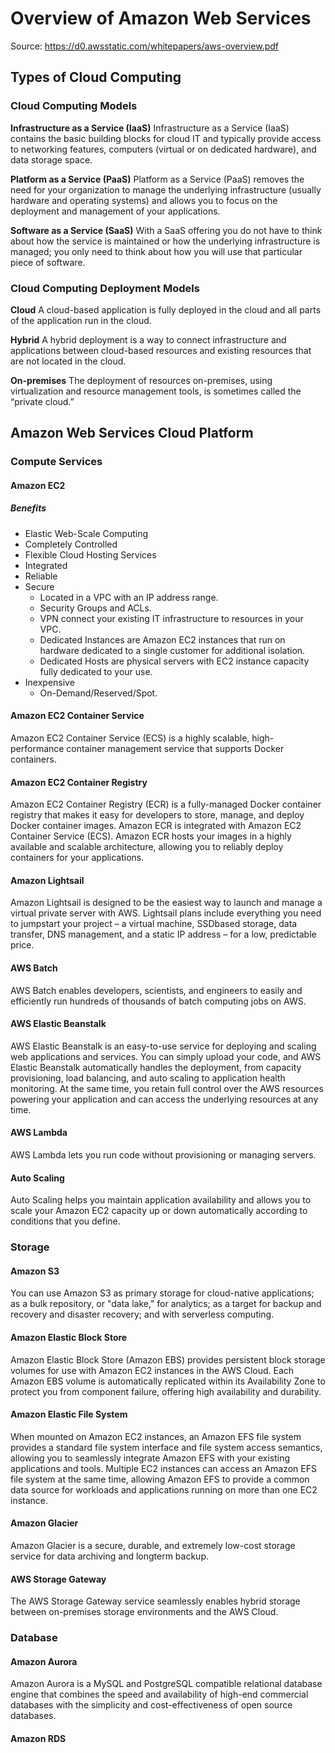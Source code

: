 # Overview of Amazon Web Services

Source: https://d0.awsstatic.com/whitepapers/aws-overview.pdf

## Types of Cloud Computing

### Cloud Computing Models

**Infrastructure as a Service (IaaS)**
Infrastructure as a Service (IaaS) contains the basic building blocks for cloud IT and typically provide access to networking features, computers (virtual or on dedicated hardware), and data storage space.

**Platform as a Service (PaaS)**
Platform as a Service (PaaS) removes the need for your organization to manage the underlying infrastructure (usually hardware and operating systems) and allows you to focus on the deployment and management of your applications.

**Software as a Service (SaaS)**
With a SaaS offering you do not have to think about how the service is maintained or how the underlying infrastructure is managed; you only need to think about how you will use that particular piece of software.

### Cloud Computing Deployment Models

**Cloud**
A cloud-based application is fully deployed in the cloud and all parts of the application run in the cloud.

**Hybrid**
A hybrid deployment is a way to connect infrastructure and applications between cloud-based resources and existing resources that are not located in the cloud.

**On-premises**
The deployment of resources on-premises, using virtualization and resource management tools, is sometimes called the “private cloud.”

## Amazon Web Services Cloud Platform

### Compute Services

#### Amazon EC2

##### Benefits

* Elastic Web-Scale Computing
* Completely Controlled
* Flexible Cloud Hosting Services
* Integrated
* Reliable
* Secure
	* Located in a VPC with an IP address range.
	* Security Groups and ACLs.
	* VPN connect your existing IT infrastructure to resources in your VPC.
	* Dedicated Instances are Amazon EC2 instances that run on hardware dedicated to a single customer for additional isolation.
	* Dedicated Hosts are physical servers with EC2 instance capacity fully dedicated to your use.
* Inexpensive
	* On-Demand/Reserved/Spot.

#### Amazon EC2 Container Service

Amazon EC2 Container Service (ECS) is a highly scalable, high-performance container management service that supports Docker containers.	

#### Amazon EC2 Container Registry

Amazon EC2 Container Registry (ECR) is a fully-managed Docker container registry that makes it easy for developers to store, manage, and deploy Docker container images. Amazon ECR is integrated with Amazon EC2 Container Service (ECS). Amazon ECR hosts your images in a highly available and scalable architecture, allowing you to reliably deploy containers for your applications.

#### Amazon Lightsail

Amazon Lightsail is designed to be the easiest way to launch and manage a virtual private server with AWS. Lightsail plans include everything you need to jumpstart your project – a virtual machine, SSDbased storage, data transfer, DNS management, and a static IP address – for a low, predictable price.

#### AWS Batch

AWS Batch enables developers, scientists, and engineers to easily and efficiently run hundreds of thousands of batch computing jobs on AWS.

#### AWS Elastic Beanstalk

AWS Elastic Beanstalk is an easy-to-use service for deploying and scaling web applications and services. You can simply upload your code, and AWS Elastic Beanstalk automatically handles the deployment, from capacity provisioning, load balancing, and auto scaling to application health monitoring. At the same time, you retain full control over the AWS resources powering your application and can access the underlying resources at any time.

#### AWS Lambda

AWS Lambda lets you run code without provisioning or managing servers.

#### Auto Scaling

Auto Scaling helps you maintain application availability and allows you to scale your Amazon EC2 capacity up or down automatically according to conditions that you define.

### Storage

#### Amazon S3

You can use Amazon S3 as primary storage for cloud-native applications; as a bulk repository, or "data lake," for analytics; as a target for backup and recovery and disaster recovery; and with serverless computing. 

#### Amazon Elastic Block Store

Amazon Elastic Block Store (Amazon EBS) provides persistent block storage volumes for use with Amazon EC2 instances in the AWS Cloud. Each Amazon EBS volume is automatically replicated within its Availability Zone to protect you from component failure, offering high availability and durability.

#### Amazon Elastic File System

When mounted on Amazon EC2 instances, an Amazon EFS file system provides a standard file system interface and file system access semantics, allowing you to seamlessly integrate Amazon EFS with your existing applications and tools. Multiple EC2 instances can access an Amazon EFS file system at the same time, allowing Amazon EFS to provide a common data source for workloads and applications running on more than one EC2 instance.

#### Amazon Glacier

Amazon Glacier is a secure, durable, and extremely low-cost storage service for data archiving and longterm backup.

#### AWS Storage Gateway

The AWS Storage Gateway service seamlessly enables hybrid storage between on-premises storage environments and the AWS Cloud.

### Database

#### Amazon Aurora

Amazon Aurora is a MySQL and PostgreSQL compatible relational database engine that combines the speed and availability of high-end commercial databases with the simplicity and cost-effectiveness of open source databases. 

#### Amazon RDS